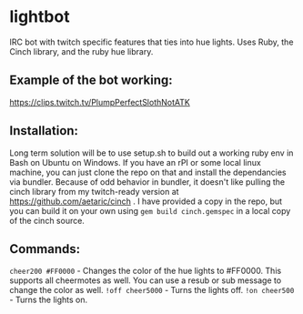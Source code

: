 # lightbot
IRC bot with twitch specific features that ties into hue lights. Uses Ruby, the Cinch library, and the ruby hue library.

## Example of the bot working:
  https://clips.twitch.tv/PlumpPerfectSlothNotATK
  
## Installation:
Long term solution will be to use setup.sh to build out a working ruby env in Bash on Ubuntu on Windows. If you have an rPI or some local linux machine, you can just clone the repo on that and install the dependancies via bundler. Because of odd behavior in bundler, it doesn't like pulling the cinch library from my twitch-ready version at https://github.com/aetaric/cinch . I have provided a copy in the repo, but you can build it on your own using `gem build cinch.gemspec` in a local copy of the cinch source.

## Commands:
`cheer200 #FF0000` - Changes the color of the hue lights to #FF0000. This supports all cheermotes as well. You can use a resub or sub message to change the color as well.
`!off cheer5000`   - Turns the lights off.
`!on cheer500`     - Turns the lights on.
